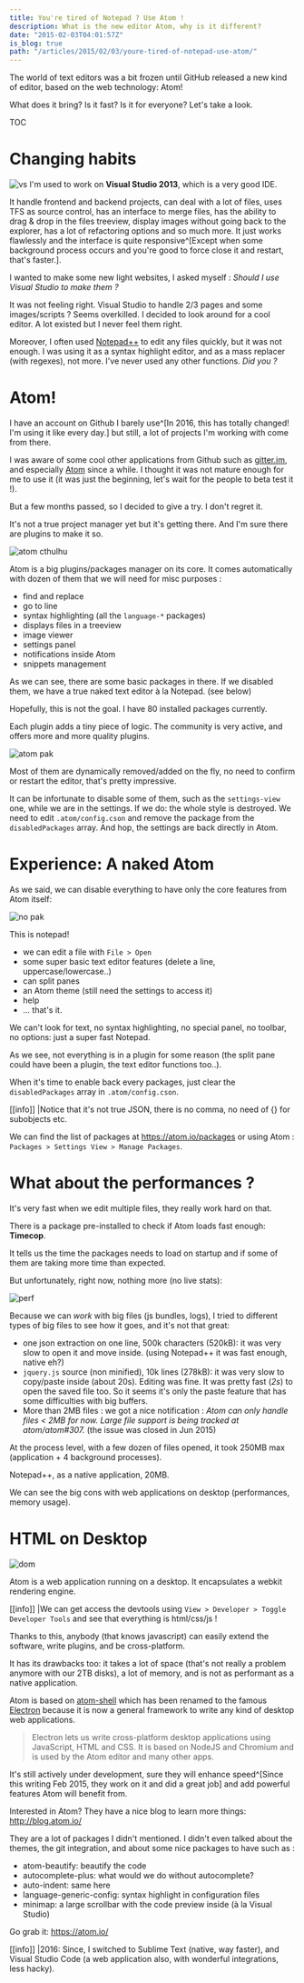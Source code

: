 ```yaml
---
title: You're tired of Notepad ? Use Atom !
description: What is the new editor Atom, why is it different?
date: "2015-02-03T04:01:57Z"
is_blog: true
path: "/articles/2015/02/03/youre-tired-of-notepad-use-atom/"
---
```


The world of text editors was a bit frozen until GitHub released a new kind of editor, based on the web technology: Atom!

What does it bring? Is it fast? Is it for everyone? Let's take a look.

TOC

# Changing habits

![vs](vs.png) I'm used to work on **Visual Studio 2013**, which is a very good IDE.

It handle frontend and backend projects, can deal with a lot of files, uses TFS as source control, has an interface to merge files, has the ability to drag & drop in the files treeview, display images without going back to the explorer, has a lot of refactoring options and so much more. It just works flawlessly and the interface is quite responsive^[Except when some background process occurs and you're good to force close it and restart, that's faster.].

I wanted to make some new light websites, I asked myself : *Should I use Visual Studio to make them ?*

It was not feeling right. Visual Studio to handle 2/3 pages and some images/scripts ? Seems overkilled. I decided to look around for a cool editor. A lot existed but I never feel them right.

Moreover, I often used [Notepad++](http://notepad-plus-plus.org/) to edit any files quickly, but it was not enough. I was using it as a syntax highlight editor, and as a mass replacer (with regexes), not more. I've never used any other functions. _Did you ?_

# Atom!

I have an account on Github I barely use^[In 2016, this has totally changed! I'm using it like every day.] but still, a lot of projects I'm working with come from there.

I was aware of some cool other applications from Github such as [gitter.im](https://gitter.im/), and especially [Atom](https://atom.io/) since a while. I thought it was not mature enough for me to use it (it was just the beginning, let's wait for the people to beta test it !).

But a few months passed, so I decided to give a try. I don't regret it.

It's not a true project manager yet but it's getting there. And I'm sure there are plugins to make it so.

![atom cthulhu](atom-cthulhu.png)

Atom is a big plugins/packages manager on its core. It comes automatically with dozen of them that we will need for misc purposes :

- find and replace
- go to line
- syntax highlighting (all the `language-*` packages)
- displays files in a treeview
- image viewer
- settings panel
- notifications inside Atom
- snippets management 

As we can see, there are some basic packages in there. If we disabled them, we have a true naked text editor à la Notepad. (see below)

Hopefully, this is not the goal. I have 80 installed packages currently.

Each plugin adds a tiny piece of logic. The community is very active, and offers more and more quality plugins.

![atom pak](atom-pak.png)

Most of them are dynamically removed/added on the fly, no need to confirm or restart the editor, that's pretty impressive.

It can be infortunate to disable some of them, such as the `settings-view` one, while we are in the settings. If we do: the whole style is destroyed. We need to edit `.atom/config.cson` and remove the package from the `disabledPackages` array. And hop, the settings are back directly in Atom. 

# Experience: A naked Atom

As we said, we can disable everything to have only the core features from Atom itself:

![no pak](no-pak.png)

This is notepad!

- we can edit a file with `File > Open`
- some super basic text editor features (delete a line, uppercase/lowercase..)
- can split panes
- an Atom theme (still need the settings to access it)
- help
- ... that's it.

We can't look for text, no syntax highlighting, no special panel, no toolbar, no options: just a super fast Notepad.

As we see, not everything is in a plugin for some reason (the split pane could have been a plugin, the text editor functions too..).

When it's time to enable back every packages, just clear the `disabledPackages` array in `.atom/config.cson`.

[[info]]
|Notice that it's not true JSON, there is no comma, no need of {} for subobjects etc.

We can find the list of packages at <https://atom.io/packages> or using Atom : `Packages > Settings View > Manage Packages`. 

# What about the performances ?

It's very fast when we edit multiple files, they really work hard on that.

There is a package pre-installed to check if Atom loads fast enough: **Timecop**.

It tells us the time the packages needs to load on startup and if some of them are taking more time than expected.

But unfortunately, right now, nothing more (no live stats):

![perf](perf.png)

Because we can *work* with big files (js bundles, logs), I tried to different types of big files to see how it goes, and it's not that great:

- one json extraction on one line, 500k characters (520kB): it was very slow to open it and move inside. (using Notepad++ it was fast enough, native eh?)
- `jquery.js` source (non minified), 10k lines (278kB): it was very slow to copy/paste inside (about 20s). Editing was fine. It was pretty fast (*2s*) to open the saved file too. So it seems it's only the paste feature that has some difficulties with big buffers.
- More than 2MB files : we got a nice notification : *Atom can only handle files < 2MB for now. Large file support is being tracked at atom/atom#307.* (the issue was closed in Jun 2015)

At the process level, with a few dozen of files opened, it took 250MB max (application + 4 background processes).

Notepad++, as a native application, 20MB.

We can see the big cons with web applications on desktop (performances, memory usage).

# HTML on Desktop

![dom](dom.png)

Atom is a web application running on a desktop. It encapsulates a webkit rendering engine.

[[info]]
|We can get access the devtools using `View > Developer > Toggle Developer Tools` and see that everything is html/css/js !

Thanks to this, anybody (that knows javascript) can easily extend the software, write plugins, and be cross-platform.

It has its drawbacks too: it takes a lot of space (that's not really a problem anymore with our 2TB disks), a lot of memory, and is not as performant as a native application.

Atom is based on [atom-shell](https://github.com/atom/atom-shell) which has been renamed to the famous [Electron](https://github.com/electron/electron) because it is now a general framework to write any kind of desktop web applications.

> Electron lets us write cross-platform desktop applications using JavaScript, HTML and CSS. It is based on NodeJS and Chromium and is used by the Atom editor and many other apps.

It's still actively under development, sure they will enhance speed^[Since this writing Feb 2015, they work on it and did a great job] and add powerful features Atom will benefit from.

Interested in Atom? They have a nice blog to learn more things: http://blog.atom.io/

They are a lot of packages I didn't mentioned. I didn't even talked about the themes, the git integration, and about some nice packages to have such as :

- atom-beautify: beautify the code
- autocomplete-plus: what would we do without autocomplete?
- auto-indent: same here
- language-generic-config: syntax highlight in configuration files
- minimap: a large scrollbar with the code preview inside (à la Visual Studio)

Go grab it: https://atom.io/

[[info]]
|2016: Since, I switched to Sublime Text (native, way faster), and Visual Studio Code (a web application also, with wonderful integrations, less hacky).